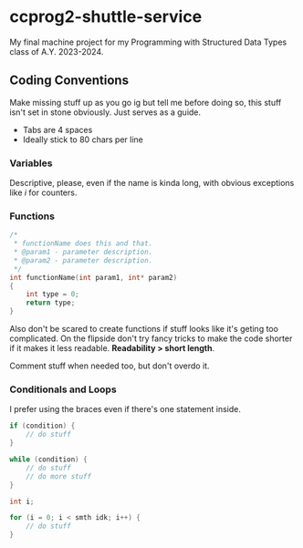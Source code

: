 # ccprog2-shuttle-service
My final machine project for my Programming with Structured Data Types class of A.Y. 2023-2024.

## Coding Conventions
Make missing stuff up as you go ig but tell me before doing so, this stuff isn't set in stone obviously. Just serves as a guide.
- Tabs are 4 spaces
- Ideally stick to 80 chars per line

### Variables
Descriptive, please, even if the name is kinda long, with obvious exceptions like *i* for counters.

### Functions
```C
/*
 * functionName does this and that.
 * @param1 - parameter description.
 * @param2 - parameter description.
 */
int functionName(int param1, int* param2)
{
	int type = 0;
	return type;
}
```
Also don't be scared to create functions if stuff looks like it's geting too complicated. On the flipside don't try fancy tricks to make the code shorter if it makes it less readable. **Readability > short length**.

Comment stuff when needed too, but don't overdo it.

### Conditionals and Loops
I prefer using the braces even if there's one statement inside.
```C
if (condition) {
	// do stuff
}

while (condition) {
	// do stuff
	// do more stuff
}

int i;

for (i = 0; i < smth idk; i++) {
	// do stuff
}
```

